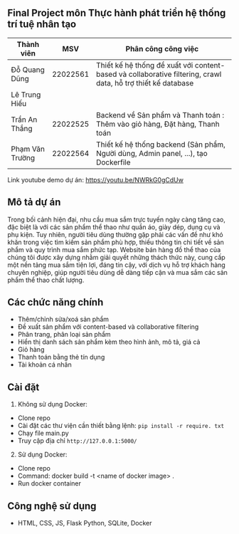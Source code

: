 ## Final Project môn Thực hành phát triển hệ thống trí tuệ nhân tạo
| Thành viên      | MSV      | Phân công công việc                                                                                                          |
|-----------------|----------|------------------------------------------------------------------------------------------------------------------------------|
| Đỗ Quang Dũng   | 22022561 |Thiết kế hệ thống đề xuất với content-based và collaborative filtering, crawl data, hỗ trợ thiết kế database                  |
| Lê Trung Hiếu   |          |                                                                                                                              |
| Trần An Thắng   | 22022525 |Backend về Sản phẩm và Thanh toán : Thêm vào giỏ hàng, Đặt hàng, Thanh toán                                                   |
| Phạm Văn Trường | 22022564         | Thiết kế hệ thống backend (Sản phẩm, Người dùng, Admin panel, ...), tạo Dockerfile                                                                                                                             |  
  
Link youtube demo dự án: https://youtu.be/NWRkG0gCdUw

## Mô tả dự án
Trong bối cảnh hiện đại, nhu cầu mua sắm trực tuyến ngày càng tăng cao, đặc biệt là với các sản phẩm thể thao như quần áo, giày dép, dụng cụ và phụ kiện. Tuy nhiên, người tiêu dùng thường gặp phải các vấn đề như khó khăn trong việc tìm kiếm sản phẩm phù hợp, thiếu thông tin chi tiết về sản phẩm và quy trình mua sắm phức tạp.
Website bán hàng đồ thể thao của chúng tôi được xây dựng nhằm giải quyết những thách thức này, cung cấp một nền tảng mua sắm tiện lợi, đáng tin cậy, với dịch vụ hỗ trợ khách hàng chuyên nghiệp, giúp người tiêu dùng dễ dàng tiếp cận và mua sắm các sản phẩm thể thao chất lượng.

## Các chức năng chính
- Thêm/chỉnh sửa/xoá sản phẩm
- Đề xuất sản phẩm với content-based và collaborative filtering
- Phân trang, phân loại sản phẩm
- Hiển thị danh sách sản phẩm kèm theo hình ảnh, mô tả, giá cả
- Giỏ hàng
- Thanh toán bằng thẻ tín dụng
- Tài khoản cá nhân

## Cài đặt
  1. Không sử dụng Docker:
  - Clone repo
  - Cài đặt các thư viện cần thiết bằng lệnh: `pip install -r require. txt`
  - Chạy file main.py
  - Truy cập địa chỉ `http://127.0.0.1:5000/`
  2. Sử dụng Docker:
  - Clone repo
  - Command: docker build -t &lt;name of docker image> .
  - Run docker container
 
  ## Công nghệ sử dụng
  - HTML, CSS, JS, Flask Python, SQLite, Docker
